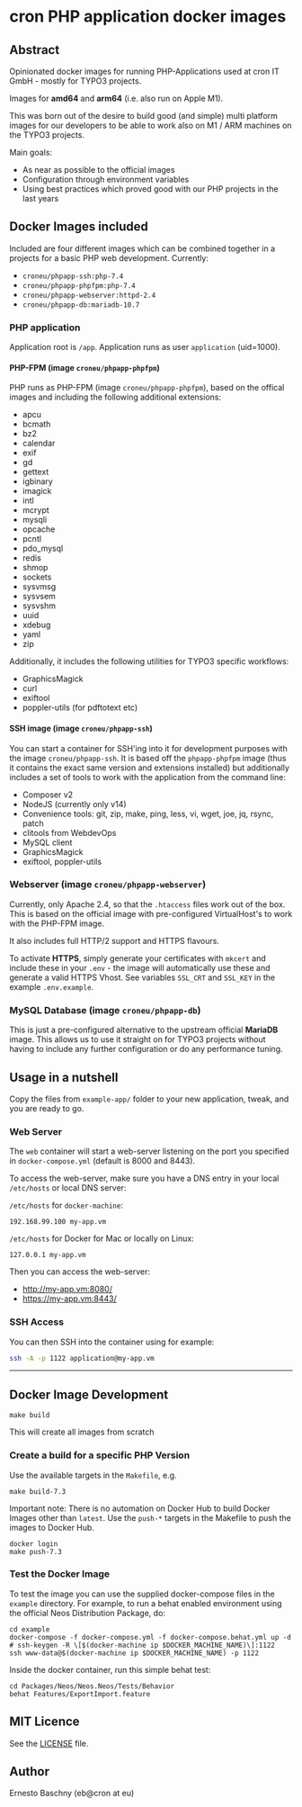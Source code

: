 # cron PHP application docker images

## Abstract

Opinionated docker images for running PHP-Applications used at cron IT GmbH - mostly
for TYPO3 projects.

Images for **amd64** and **arm64** (i.e. also run on Apple M1).

This was born out of the desire to build good (and simple) multi platform images for our
developers to be able to work  also on M1 / ARM machines on the TYPO3 projects.

Main goals:
- As near as possible to the official images
- Configuration through environment variables
- Using best practices which proved good with our PHP projects in the last years

## Docker Images included

Included are four different images which can be combined together in a projects for a basic
PHP web development. Currently:

* `croneu/phpapp-ssh:php-7.4`
* `croneu/phpapp-phpfpm:php-7.4`
* `croneu/phpapp-webserver:httpd-2.4`
* `croneu/phpapp-db:mariadb-10.7`

### PHP application

Application root is `/app`. Application runs as user `application` (uid=1000).

#### PHP-FPM (image `croneu/phpapp-phpfpm`)

PHP runs as PHP-FPM (image `croneu/phpapp-phpfpm`), based on the offical images and
including the following additional extensions:

* apcu
* bcmath
* bz2
* calendar
* exif
* gd
* gettext
* igbinary
* imagick
* intl
* mcrypt
* mysqli
* opcache
* pcntl
* pdo_mysql
* redis
* shmop
* sockets
* sysvmsg
* sysvsem
* sysvshm
* uuid
* xdebug
* yaml
* zip

Additionally, it includes the following utilities for TYPO3 specific workflows:

* GraphicsMagick
* curl
* exiftool
* poppler-utils (for pdftotext etc)

#### SSH image (image `croneu/phpapp-ssh`)

You can start a container for SSH'ing into it for development purposes with the image
`croneu/phpapp-ssh`. It is based off the `phpapp-phpfpm` image (thus it contains the exact same
version and extensions installed) but additionally includes a set of tools to work with
the application from the command line:

* Composer v2
* NodeJS (currently only v14)
* Convenience tools: git, zip, make, ping, less, vi, wget, joe, jq, rsync, patch
* clitools from WebdevOps
* MySQL client
* GraphicsMagick
* exiftool, poppler-utils

### Webserver (image `croneu/phpapp-webserver`)

Currently, only Apache 2.4, so that the `.htaccess` files work out of the box. This
is based on the official image with pre-configured VirtualHost's to work with the
PHP-FPM image.

It also includes full HTTP/2 support and HTTPS flavours.

To activate **HTTPS**, simply generate your certificates with `mkcert` and include these
in your `.env` - the image will automatically use these and generate a valid HTTPS
Vhost.  See variables `SSL_CRT` and `SSL_KEY` in the example `.env.example`.

### MySQL Database (image `croneu/phpapp-db`)

This is just a pre-configured alternative to the upstream official **MariaDB** image. This
allows us to use it straight on for TYPO3 projects without having to include any further
configuration or do any performance tuning.

## Usage in a nutshell

Copy the files from `example-app/` folder to your new application, tweak, and you are
ready to go.

### Web Server

The `web` container will start a web-server listening on the port you specified in
`docker-compose.yml` (default is 8000 and 8443).

To access the web-server, make sure you have a DNS entry in your local `/etc/hosts`
or local DNS server:

`/etc/hosts` for `docker-machine`:
```
192.168.99.100 my-app.vm
```

`/etc/hosts` for Docker for Mac or locally on Linux:
```
127.0.0.1 my-app.vm
```

Then you can access the web-server:

* http://my-app.vm:8080/
* https://my-app.vm:8443/

### SSH Access

You can then SSH into the container using for example:

```bash
ssh -A -p 1122 application@my-app.vm
```

----

## Docker Image Development

```
make build
```

This will create all images from scratch

### Create a build for a specific PHP Version

Use the available targets in the `Makefile`, e.g.

```
make build-7.3
```

Important note: There is no automation on Docker Hub to build Docker Images other than `latest`.
Use the `push-*` targets in the Makefile to push the images to Docker Hub.

```
docker login
make push-7.3
```

### Test the Docker Image

To test the image you can use the supplied docker-compose files in the `example` directory. For example, to run a behat enabled environment using the official Neos Distribution Package, do:

```shell
cd example
docker-compose -f docker-compose.yml -f docker-compose.behat.yml up -d
# ssh-keygen -R \[$(docker-machine ip $DOCKER_MACHINE_NAME)\]:1122
ssh www-data@$(docker-machine ip $DOCKER_MACHINE_NAME) -p 1122
```

Inside the docker container, run this simple behat test:

```
cd Packages/Neos/Neos.Neos/Tests/Behavior
behat Features/ExportImport.feature
```

## MIT Licence

See the [LICENSE](LICENSE) file.

## Author

Ernesto Baschny (eb@cron at eu)
